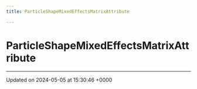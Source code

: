 ```yaml
---
title: ParticleShapeMixedEffectsMatrixAttribute

---
```


# ParticleShapeMixedEffectsMatrixAttribute





-------------------------------

Updated on 2024-05-05 at 15:30:46 +0000